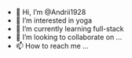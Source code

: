 - 👋 Hi, I’m @Andrii1928
- 👀 I’m interested in yoga
- 🌱 I’m currently learning full-stack
- 💞️ I’m looking to collaborate on ...
- 📫 How to reach me ...

<!---
Andrii1928/Andrii1928 is a ✨ special ✨ repository because its `README.md` (this file) appears on your GitHub profile.
You can click the Preview link to take a look at your changes.
--->
